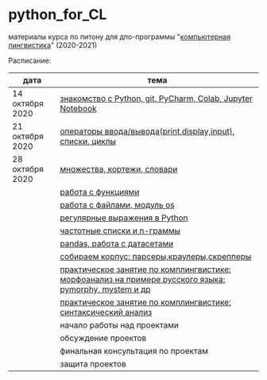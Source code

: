 # python_for_CL
материалы курса по питону для дпо-программы "[компьютерная лингвистика](https://addenda.hse.ru/computational-linguistics)" (2020-2021)

Расписание: 

|дата|тема|
|-|-|
|14 октября 2020|[знакомство с Python, git, PyCharm, Colab, Jupyter Notebook](https://github.com/nstsj/python_for_CL/tree/master/class1)|
|21 октября 2020|[операторы ввода/вывода(print,display,input), списки, циклы](https://github.com/nstsj/python_for_CL/tree/master/io%2C%20lists%2C%20cycles)|
|28 октября 2020|[множества, кортежи, словари](https://github.com/nstsj/python_for_CL/blob/master/sets,%20tuples,%20dicts/30Oct_2019.ipynb)|
||[работа с функциями](https://github.com/nstsj/python_for_CL/tree/master/functions)|
||[работа с файлами, модуль os](https://github.com/nstsj/python_for_CL/tree/master/files%20and%20system)|
||[регулярные выражения в Python](https://github.com/nstsj/python_for_CL/tree/master/regexes)|
||[частотные списки и n-граммы](https://github.com/nstsj/python_for_CL/tree/master/ngrams)|
||[pandas, работа с датасетами](https://github.com/nstsj/python_for_CL/tree/master/pandas)|
||[собираем корпус: парсеры,краулеры,скрепперы](https://github.com/nstsj/python_for_CL/tree/master/data_parsers)|
||[практическое занятие по комплингвистике: морфоанализ на примере русского языка: pymorphy, mystem и др](https://github.com/sjut/DPO_Materials/blob/master/%D0%9F%D1%80%D0%B0%D0%BA%D1%82%D0%B8%D1%87%D0%B5%D1%81%D0%BA%D0%B8%D0%B5%20%D0%B7%D0%B0%D0%BD%D1%8F%D1%82%D0%B8%D1%8F/morphology.ipynb)|
||[практическое занятие по комплингвистике: синтаксический анализ](https://github.com/sjut/DPO_Materials/tree/master/%D0%9F%D1%80%D0%B0%D0%BA%D1%82%D0%B8%D1%87%D0%B5%D1%81%D0%BA%D0%B8%D0%B5%20%D0%B7%D0%B0%D0%BD%D1%8F%D1%82%D0%B8%D1%8F)|
||начало работы над проектами|
||обсуждение проектов|
||финальная консультация по проектам|
||защита проектов|



